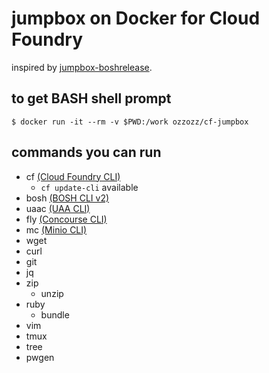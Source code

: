 # jumpbox on Docker for Cloud Foundry

inspired by [jumpbox-boshrelease](https://github.com/cloudfoundry-community/jumpbox-boshrelease).

## to get BASH shell prompt

```
$ docker run -it --rm -v $PWD:/work ozzozz/cf-jumpbox
```

## commands you can run

* cf [(Cloud Foundry CLI)](https://github.com/cloudfoundry/cli)
  * `cf update-cli` available
* bosh [(BOSH CLI v2)](https://bosh.io/docs/cli-v2.html)
* uaac [(UAA CLI)](https://github.com/cloudfoundry/cf-uaac)
* fly [(Concourse CLI)](https://concourse.ci/fly-cli.html)
* mc [(Minio CLI)](https://docs.minio.io/docs/minio-client-quickstart-guide)
* wget
* curl
* git
* jq
* zip
  * unzip
* ruby
  * bundle
* vim
* tmux
* tree
* pwgen
